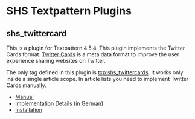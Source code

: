 # SHS Textpattern Plugins

## shs_twittercard

This is a plugin for Textpattern 4.5.4. This plugin implements the Twitter Cards format. [Twitter Cards](https://dev.twitter.com/docs/cards) is a meta data format to improve the user experience sharing websites on Twitter.

The only tag defined in this plugin is <txp:shs_twittercards>. It works only inside a single article scope. In article lists you need to implement Twitter Cards manually.

* [Manual](http://lab.human-injection.de/twittercards/)
* [Implementation Details (in German)](http://human-injection.de/articles/twittercards)
* [Installation](http://lab.human-injection.de/twittercards/shs_twittercards.php.txt)
